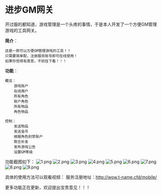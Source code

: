 进步GM网关
===
开过服的都知道，游戏管理是一个头疼的事情，于是本人开发了一个方便GM管理游戏的工具网关。

**简介**：
    
    这是一款可以方便GM管理游戏的工具！！
    只需要简单配，注册服务账号即可在线使用！
    如果你觉得有意思，不妨往下看！！！

**功能**：

    概览：
        游戏账户
        在线用户
        所有角色
        账户角色
        所有物品
        角色物品

    控制：
        发送物品
        发送金币
        根据角色封禁账户
        聚合补发
        发布游戏公告
        设置GM等级

功能截图如下：
![1.png](..%2Fimg%2F1.png)
![2.png](..%2Fimg%2F2.png)
![3.png](..%2Fimg%2F3.png)
![4.png](..%2Fimg%2F4.png)
![5.png](..%2Fimg%2F5.png)
![6.png](..%2Fimg%2F6.png)
![7.png](..%2Fimg%2F7.png)
![8.png](..%2Fimg%2F8.png)
![9.png](..%2Fimg%2F9.png)

具体的使用方法可以观看视频：
服务注册地址：http://wow.t-name.cfd/mobile/

更多功能正在更新，欢迎提出宝贵意见！！！
